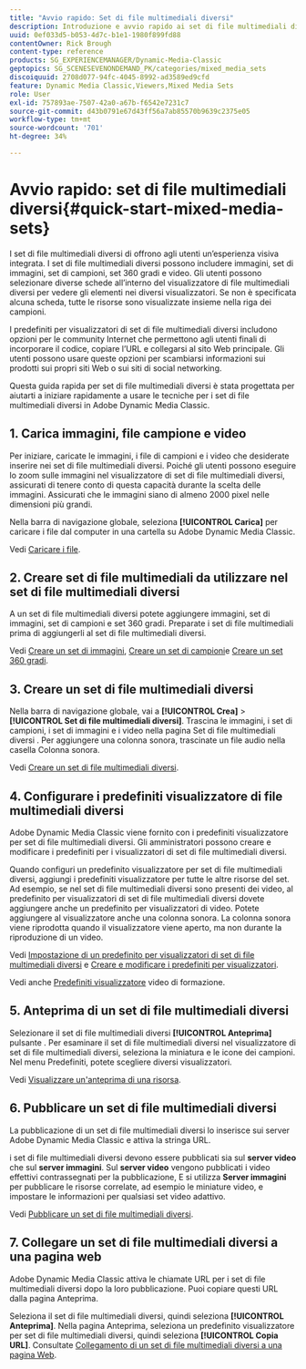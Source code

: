 ```yaml
---
title: "Avvio rapido: Set di file multimediali diversi"
description: Introduzione e avvio rapido ai set di file multimediali diversi per consentirti di iniziare rapidamente a utilizzare Adobe Dynamic Media Classic.
uuid: 0ef033d5-b053-4d7c-b1e1-1980f899fd88
contentOwner: Rick Brough
content-type: reference
products: SG_EXPERIENCEMANAGER/Dynamic-Media-Classic
geptopics: SG_SCENESEVENONDEMAND_PK/categories/mixed_media_sets
discoiquuid: 2708d077-94fc-4045-8992-ad3589ed9cfd
feature: Dynamic Media Classic,Viewers,Mixed Media Sets
role: User
exl-id: 757893ae-7507-42a0-a67b-f6542e7231c7
source-git-commit: d43b0791e67d43ff56a7ab85570b9639c2375e05
workflow-type: tm+mt
source-wordcount: '701'
ht-degree: 34%

---
```


# Avvio rapido: set di file multimediali diversi{#quick-start-mixed-media-sets}

I set di file multimediali diversi di offrono agli utenti un’esperienza visiva integrata. I set di file multimediali diversi possono includere immagini, set di immagini, set di campioni, set 360 gradi e video. Gli utenti possono selezionare diverse schede all’interno del visualizzatore di file multimediali diversi per vedere gli elementi nei diversi visualizzatori. Se non è specificata alcuna scheda, tutte le risorse sono visualizzate insieme nella riga dei campioni.

I predefiniti per visualizzatori di set di file multimediali diversi includono opzioni per le community Internet che permettono agli utenti finali di incorporare il codice, copiare l’URL e collegarsi al sito Web principale. Gli utenti possono usare queste opzioni per scambiarsi informazioni sui prodotti sui propri siti Web o sui siti di social networking.

Questa guida rapida per set di file multimediali diversi è stata progettata per aiutarti a iniziare rapidamente a usare le tecniche per i set di file multimediali diversi in Adobe Dynamic Media Classic.

## 1. Carica immagini, file campione e video

Per iniziare, caricate le immagini, i file di campioni e i video che desiderate inserire nei set di file multimediali diversi. Poiché gli utenti possono eseguire lo zoom sulle immagini nel visualizzatore di set di file multimediali diversi, assicurati di tenere conto di questa capacità durante la scelta delle immagini. Assicurati che le immagini siano di almeno 2000 pixel nelle dimensioni più grandi.

Nella barra di navigazione globale, seleziona **[!UICONTROL Carica]** per caricare i file dal computer in una cartella su Adobe Dynamic Media Classic.

Vedi [Caricare i file](uploading-files.md#uploading-your-files).

## 2. Creare set di file multimediali da utilizzare nel set di file multimediali diversi

A un set di file multimediali diversi potete aggiungere immagini, set di immagini, set di campioni e set 360 gradi. Preparate i set di file multimediali prima di aggiungerli al set di file multimediali diversi.

Vedi [Creare un set di immagini](creating-image-set.md#creating-an-image-set), [Creare un set di campioni](creating-swatch-set.md#creating-a-swatch-set)e [Creare un set 360 gradi](creating-spin-set.md#creating-a-spin-set).

## 3. Creare un set di file multimediali diversi

Nella barra di navigazione globale, vai a **[!UICONTROL Crea]** > **[!UICONTROL Set di file multimediali diversi]**. Trascina le immagini, i set di campioni, i set di immagini e i video nella pagina Set di file multimediali diversi . Per aggiungere una colonna sonora, trascinate un file audio nella casella Colonna sonora.

Vedi [Creare un set di file multimediali diversi](creating-mixed-media-set.md#creating-a-mixed-media-set).

## 4. Configurare i predefiniti visualizzatore di file multimediali diversi

Adobe Dynamic Media Classic viene fornito con i predefiniti visualizzatore per set di file multimediali diversi. Gli amministratori possono creare e modificare i predefiniti per i visualizzatori di set di file multimediali diversi.

Quando configuri un predefinito visualizzatore per set di file multimediali diversi, aggiungi i predefiniti visualizzatore per tutte le altre risorse del set. Ad esempio, se nel set di file multimediali diversi sono presenti dei video, al predefinito per visualizzatori di set di file multimediali diversi dovete aggiungere anche un predefinito per visualizzatori di video. Potete aggiungere al visualizzatore anche una colonna sonora. La colonna sonora viene riprodotta quando il visualizzatore viene aperto, ma non durante la riproduzione di un video.

Vedi [Impostazione di un predefinito per visualizzatori di set di file multimediali diversi](setting-mixed-media-set-viewer.md#setting-up-a-mixed-media-set-viewer-preset) e [Creare e modificare i predefiniti per visualizzatori](application-setup.md#adding-and-editing-viewer-presets).

Vedi anche [Predefiniti visualizzatore](https://s7d5.scene7.com/s7viewers/html5/VideoViewer.html?videoserverurl=https://s7d5.scene7.com/is/content/&amp;emailurl=https://s7d5.scene7.com/s7/emailFriend&amp;serverUrl=https://s7d5.scene7.com/is/image/&amp;config=Scene7SharedAssets/Universal_HTML5_Video&amp;contenturl=https://s7d5.scene7.com/skins/&amp;asset=S7tutorials/550_viewer-presets_converted%20renamed_Done-AVS) video di formazione.

## 5. Anteprima di un set di file multimediali diversi

Selezionare il set di file multimediali diversi **[!UICONTROL Anteprima]** pulsante . Per esaminare il set di file multimediali diversi nel visualizzatore di set di file multimediali diversi, seleziona la miniatura e le icone dei campioni. Nel menu Predefiniti, potete scegliere diversi visualizzatori.

Vedi [Visualizzare un&#39;anteprima di una risorsa](previewing-asset.md#previewing-an-asset).

## 6. Pubblicare un set di file multimediali diversi

La pubblicazione di un set di file multimediali diversi lo inserisce sui server Adobe Dynamic Media Classic e attiva la stringa URL.

i set di file multimediali diversi devono essere pubblicati sia sul **server video** che sul **server immagini**. Sul **server video** vengono pubblicati i video effettivi contrassegnati per la pubblicazione, E si utilizza **Server immagini** per pubblicare le risorse correlate, ad esempio le miniature video, e impostare le informazioni per qualsiasi set video adattivo.

Vedi [Pubblicare un set di file multimediali diversi](publishing-mixed-media-set.md#publishing-a-mixed-media-set).

## 7. Collegare un set di file multimediali diversi a una pagina web

Adobe Dynamic Media Classic attiva le chiamate URL per i set di file multimediali diversi dopo la loro pubblicazione. Puoi copiare questi URL dalla pagina Anteprima.

Seleziona il set di file multimediali diversi, quindi seleziona **[!UICONTROL Anteprima]**. Nella pagina Anteprima, seleziona un predefinito visualizzatore per set di file multimediali diversi, quindi seleziona **[!UICONTROL Copia URL]**. Consultate [Collegamento di un set di file multimediali diversi a una pagina Web](linking-mixed-media-set-web.md#linking-a-mixed-media-set-to-a-web-page).
